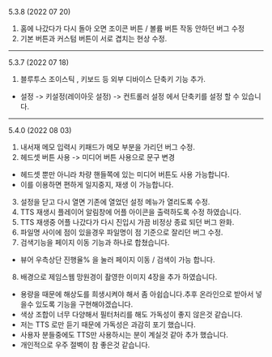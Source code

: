 

5.3.8 (2022 07 20)
1. 홈에 나갔다가 다시 돌아 오면 조이콘 버튼 / 볼륨 버튼 작동 안하던 버그 수정 
2. 기본 버튼과 커스텀 버튼이 서로 겹치는 현상 수정. 


---
5.3.7 (2022 07 18)
1. 블루투스 조이스틱 , 키보드 등 외부 디바이스 단축키 기능 추가. 
  - 설정 -> 키설정(레이아웃 설정) ->  컨트롤러 설정 에서 단축키를 설정 할 수 있습니다. 

---

5.4.0 (2022 08 03)
1. 내서재 메모 입력시 키패드가 메모 부분을 가리던 버그 수정. 
2. 헤드셋 버튼 사용 -> 미디어 버튼 사용으로 문구 변경 
  - 헤드셋 뿐만 아니라 차량 핸들쪽에 있는 미디어 버튼도 사용 가능합니다. 
  - 이를 이용하면 편하게 일지중지, 재생 이 가능합니다. 
  
3. 설정을 닫고 다시 열면 기존에 열었던 설정 메뉴가 열리도록 수정.
4. TTS 재생시 플레이어 알림창에 어플 아이콘을 출력하도록 수정 하였습니다.
5. TTS 재생중 어플 나갔다가 다시 진입시 가끔 비정상 종료 되던 버그 완화. 
6. 파일명 사이에 점이 있을경우 파일명이 점 기준으로 잘리던 버그 수정. 
7. 검색기능을 페이지 이동 기능과 하나로 합쳤습니다. 
  - 뷰어 우측상단 진행율% 을 눌러 페이지 이동 / 검색이 가능 합니다. 
8. 배경으로 제임스웹 망원경이 촬영한 이미지 4장을 추가 하였습니다. 
  - 용량을 때문에 해상도를 희생시켜야 해서 좀 아쉽습니다.추후 온라인으로 받아서 넣을수 있도록 기능을 구현해야겠습니다. 
  - 색상 조합이 너무 다양해서 필터처리를 해도 가독성이 좋지 않은것 같습니다. 
  - 저는 TTS 로만 듣기 때문에 가독성은 과감히 포기 했습니다.
  - 사용자 분들중에도 TTS만 사용하시는 분이 계실것 같아 추가 했습니다. 
  - 개인적으로 우주 절벽이 참 좋은것 같습니다. 

